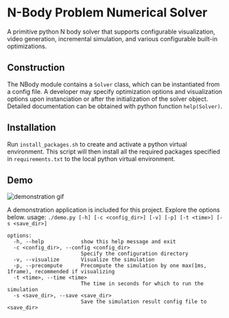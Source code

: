 # N-Body Problem Numerical Solver

A primitive python N body solver that supports configurable visualization, video generation, incremental simulation, and various configurable built-in optimizations.

## Construction

The NBody module contains a `Solver` class, which can be instantiated from a config file. A developer may specify optimization options and visualization options upon instanciation or after the initialization of the solver object. Detailed documentation can be obtained with python function `help(Solver)`.

## Installation

Run `install_packages.sh` to create and activate a python virtual environment. This script will then install all the required packages specified in `requirements.txt` to the local python virtual environment.

## Demo

![demonstration gif](demo_video.gif)

A demonstration application is included for this project. Explore the options below.
usage: `./demo.py [-h] [-c <config_dir>] [-v] [-p] [-t <time>] [-s <save_dir>]`

```
options:
  -h, --help            show this help message and exit
  -c <config_dir>, --config <config_dir>
                        Specify the configuration directory
  -v, --visualize       Visualize the simulation
  -p, --precompute      Precompute the simulation by one max(1ms, 1frame), recommended if visualizing
  -t <time>, --time <time>
                        The time in seconds for which to run the simulation
  -s <save_dir>, --save <save_dir>
                        Save the simulation result config file to <save_dir>
```